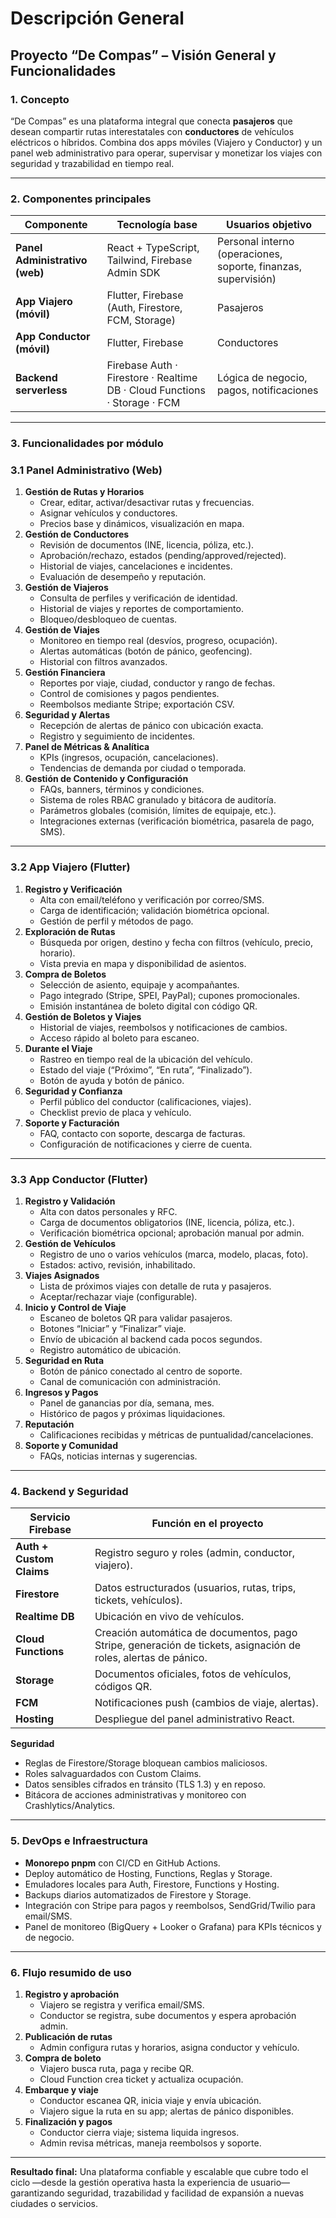 # Descripción General

## Proyecto **“De Compas”** – Visión General y Funcionalidades

### 1. Concepto

“De Compas” es una plataforma integral que conecta **pasajeros** que desean compartir rutas interestatales con **conductores** de vehículos eléctricos o híbridos. Combina dos apps móviles (Viajero y Conductor) y un panel web administrativo para operar, supervisar y monetizar los viajes con seguridad y trazabilidad en tiempo real.

---

### 2. Componentes principales

| Componente | Tecnología base | Usuarios objetivo |
| --- | --- | --- |
| **Panel Administrativo (web)** | React + TypeScript, Tailwind, Firebase Admin SDK | Personal interno (operaciones, soporte, finanzas, supervisión) |
| **App Viajero (móvil)** | Flutter, Firebase (Auth, Firestore, FCM, Storage) | Pasajeros |
| **App Conductor (móvil)** | Flutter, Firebase | Conductores |
| **Backend serverless** | Firebase Auth · Firestore · Realtime DB · Cloud Functions · Storage · FCM | Lógica de negocio, pagos, notificaciones |

---

### 3. Funcionalidades por módulo

### 3.1 Panel Administrativo (Web)

1. **Gestión de Rutas y Horarios**
    - Crear, editar, activar/desactivar rutas y frecuencias.
    - Asignar vehículos y conductores.
    - Precios base y dinámicos, visualización en mapa.
2. **Gestión de Conductores**
    - Revisión de documentos (INE, licencia, póliza, etc.).
    - Aprobación/rechazo, estados (pending/approved/rejected).
    - Historial de viajes, cancelaciones e incidentes.
    - Evaluación de desempeño y reputación.
3. **Gestión de Viajeros**
    - Consulta de perfiles y verificación de identidad.
    - Historial de viajes y reportes de comportamiento.
    - Bloqueo/desbloqueo de cuentas.
4. **Gestión de Viajes**
    - Monitoreo en tiempo real (desvíos, progreso, ocupación).
    - Alertas automáticas (botón de pánico, geofencing).
    - Historial con filtros avanzados.
5. **Gestión Financiera**
    - Reportes por viaje, ciudad, conductor y rango de fechas.
    - Control de comisiones y pagos pendientes.
    - Reembolsos mediante Stripe; exportación CSV.
6. **Seguridad y Alertas**
    - Recepción de alertas de pánico con ubicación exacta.
    - Registro y seguimiento de incidentes.
7. **Panel de Métricas & Analítica**
    - KPIs (ingresos, ocupación, cancelaciones).
    - Tendencias de demanda por ciudad o temporada.
8. **Gestión de Contenido y Configuración**
    - FAQs, banners, términos y condiciones.
    - Sistema de roles RBAC granulado y bitácora de auditoría.
    - Parámetros globales (comisión, límites de equipaje, etc.).
    - Integraciones externas (verificación biométrica, pasarela de pago, SMS).

---

### 3.2 App Viajero (Flutter)

1. **Registro y Verificación**
    - Alta con email/teléfono y verificación por correo/SMS.
    - Carga de identificación; validación biométrica opcional.
    - Gestión de perfil y métodos de pago.
2. **Exploración de Rutas**
    - Búsqueda por origen, destino y fecha con filtros (vehículo, precio, horario).
    - Vista previa en mapa y disponibilidad de asientos.
3. **Compra de Boletos**
    - Selección de asiento, equipaje y acompañantes.
    - Pago integrado (Stripe, SPEI, PayPal); cupones promocionales.
    - Emisión instantánea de boleto digital con código QR.
4. **Gestión de Boletos y Viajes**
    - Historial de viajes, reembolsos y notificaciones de cambios.
    - Acceso rápido al boleto para escaneo.
5. **Durante el Viaje**
    - Rastreo en tiempo real de la ubicación del vehículo.
    - Estado del viaje (“Próximo”, “En ruta”, “Finalizado”).
    - Botón de ayuda y botón de pánico.
6. **Seguridad y Confianza**
    - Perfil público del conductor (calificaciones, viajes).
    - Checklist previo de placa y vehículo.
7. **Soporte y Facturación**
    - FAQ, contacto con soporte, descarga de facturas.
    - Configuración de notificaciones y cierre de cuenta.

---

### 3.3 App Conductor (Flutter)

1. **Registro y Validación**
    - Alta con datos personales y RFC.
    - Carga de documentos obligatorios (INE, licencia, póliza, etc.).
    - Verificación biométrica opcional; aprobación manual por admin.
2. **Gestión de Vehículos**
    - Registro de uno o varios vehículos (marca, modelo, placas, foto).
    - Estados: activo, revisión, inhabilitado.
3. **Viajes Asignados**
    - Lista de próximos viajes con detalle de ruta y pasajeros.
    - Aceptar/rechazar viaje (configurable).
4. **Inicio y Control de Viaje**
    - Escaneo de boletos QR para validar pasajeros.
    - Botones “Iniciar” y “Finalizar” viaje.
    - Envío de ubicación al backend cada pocos segundos.
    - Registro automático de ubicación.
5. **Seguridad en Ruta**
    - Botón de pánico conectado al centro de soporte.
    - Canal de comunicación con administración.
6. **Ingresos y Pagos**
    - Panel de ganancias por día, semana, mes.
    - Histórico de pagos y próximas liquidaciones.
7. **Reputación**
    - Calificaciones recibidas y métricas de puntualidad/cancelaciones.
8. **Soporte y Comunidad**
    - FAQs, noticias internas y sugerencias.

---

### 4. Backend y Seguridad

| Servicio Firebase | Función en el proyecto |
| --- | --- |
| **Auth + Custom Claims** | Registro seguro y roles (admin, conductor, viajero). |
| **Firestore** | Datos estructurados (usuarios, rutas, trips, tickets, vehículos). |
| **Realtime DB** | Ubicación en vivo de vehículos. |
| **Cloud Functions** | Creación automática de documentos, pago Stripe, generación de tickets, asignación de roles, alertas de pánico. |
| **Storage** | Documentos oficiales, fotos de vehículos, códigos QR. |
| **FCM** | Notificaciones push (cambios de viaje, alertas). |
| **Hosting** | Despliegue del panel administrativo React. |

**Seguridad**

- Reglas de Firestore/Storage bloquean cambios maliciosos.
- Roles salvaguardados con Custom Claims.
- Datos sensibles cifrados en tránsito (TLS 1.3) y en reposo.
- Bitácora de acciones administrativas y monitoreo con Crashlytics/Analytics.

---

### 5. DevOps e Infraestructura

- **Monorepo pnpm** con CI/CD en GitHub Actions.
- Deploy automático de Hosting, Functions, Reglas y Storage.
- Emuladores locales para Auth, Firestore, Functions y Hosting.
- Backups diarios automatizados de Firestore y Storage.
- Integración con Stripe para pagos y reembolsos, SendGrid/Twilio para email/SMS.
- Panel de monitoreo (BigQuery + Looker o Grafana) para KPIs técnicos y de negocio.

---

### 6. Flujo resumido de uso

1. **Registro y aprobación**
    - Viajero se registra y verifica email/SMS.
    - Conductor se registra, sube documentos y espera aprobación admin.
2. **Publicación de rutas**
    - Admin configura rutas y horarios, asigna conductor y vehículo.
3. **Compra de boleto**
    - Viajero busca ruta, paga y recibe QR.
    - Cloud Function crea ticket y actualiza ocupación.
4. **Embarque y viaje**
    - Conductor escanea QR, inicia viaje y envía ubicación.
    - Viajero sigue la ruta en su app; alertas de pánico disponibles.
5. **Finalización y pagos**
    - Conductor cierra viaje; sistema liquida ingresos.
    - Admin revisa métricas, maneja reembolsos y soporte.

---

**Resultado final:** Una plataforma confiable y escalable que cubre todo el ciclo —desde la gestión operativa hasta la experiencia de usuario— garantizando seguridad, trazabilidad y facilidad de expansión a nuevas ciudades o servicios.